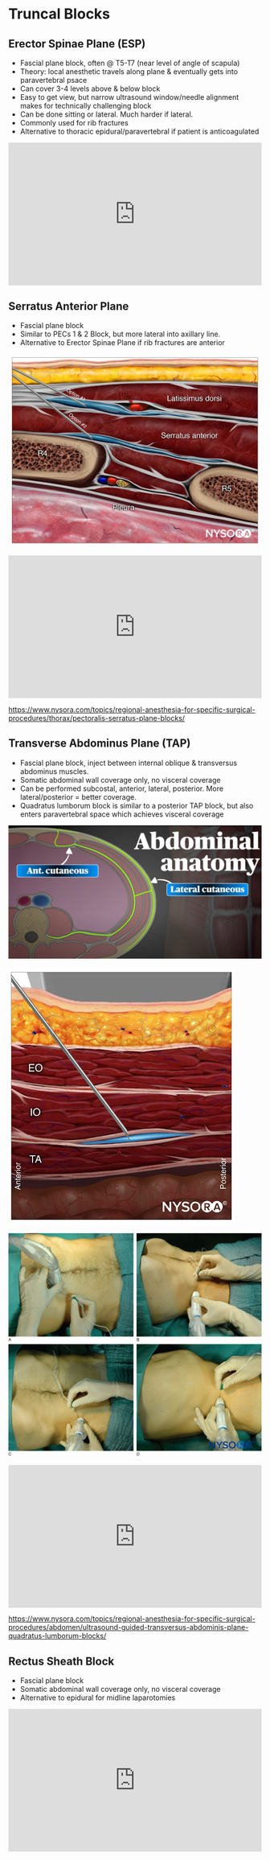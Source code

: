 # Truncal Blocks

## Erector Spinae Plane (ESP)

* Fascial plane block, often @ T5-T7 (near level of angle of scapula)
* Theory: local anesthetic travels along plane & eventually gets into paravertebral psace
* Can cover 3-4 levels above & below block
* Easy to get view, but narrow ultrasound window/needle alignment makes for technically challenging block
* Can be done sitting or lateral.  Much harder if lateral.
* Commonly used for rib fractures
* Alternative to thoracic epidural/paravertebral if patient is anticoagulated

<!-- Erector Spinae Plane Block Video -->
<div>
  <div style="position:relative;padding-top:56.25%;">
    <iframe src="https://www.youtube.com/embed/gsyeeDLnEx4" frameborder="0" allowfullscreen
      style="position:absolute;top:0;left:0;width:100%;height:100%;"></iframe>
  </div>
</div>

## Serratus Anterior Plane

* Fascial plane block
* Similar to PECs 1 & 2 Block, but more lateral into axillary line.
* Alternative to Erector Spinae Plane if rib fractures are anterior

![Serratus Anterior Injection](serratus-anterior-injection.jpg)

<!-- Serratus Plane Block Video -->
<div>
  <div style="position:relative;padding-top:56.25%;">
    <iframe src="https://www.youtube.com/embed/vQSW-K-Fw5Y" frameborder="0" allowfullscreen
      style="position:absolute;top:0;left:0;width:100%;height:100%;"></iframe>
  </div>
</div>

<https://www.nysora.com/topics/regional-anesthesia-for-specific-surgical-procedures/thorax/pectoralis-serratus-plane-blocks/>

## Transverse Abdominus Plane (TAP)

* Fascial plane block, inject between internal oblique & transversus abdominus muscles.
* Somatic abdominal wall coverage only, no visceral coverage
* Can be performed subcostal, anterior, lateral, posterior.  More lateral/posterior = better coverage.
* Quadratus lumborum block is similar to a posterior TAP block, but also enters paravertebral space which achieves visceral coverage

![abdominal-wall-nerves](abdominal-wall-nerves.png)

![tap-injection](tap-injection.jpg)

![tap-location](tap-location.jpg)

<!-- Rectus Sheath Block Video -->
<div>
  <div style="position:relative;padding-top:56.25%;">
    <iframe src="https://www.youtube.com/embed/OqedcP9OPvc" frameborder="0" allowfullscreen
      style="position:absolute;top:0;left:0;width:100%;height:100%;"></iframe>
  </div>
</div>

<https://www.nysora.com/topics/regional-anesthesia-for-specific-surgical-procedures/abdomen/ultrasound-guided-transversus-abdominis-plane-quadratus-lumborum-blocks/>

## Rectus Sheath Block

* Fascial plane block
* Somatic abdominal wall coverage only, no visceral coverage
* Alternative to epidural for midline laparotomies

<!-- Rectus Sheath Block Video -->
<div>
  <div style="position:relative;padding-top:56.25%;">
    <iframe src="https://www.youtube.com/embed/De1hjejTLBY" frameborder="0" allowfullscreen
      style="position:absolute;top:0;left:0;width:100%;height:100%;"></iframe>
  </div>
</div>

